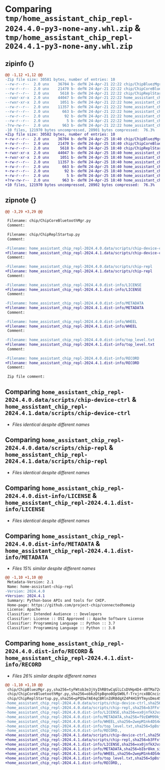 # Comparing `tmp/home_assistant_chip_repl-2024.4.0-py3-none-any.whl.zip` & `tmp/home_assistant_chip_repl-2024.4.1-py3-none-any.whl.zip`

## zipinfo {}

```diff
@@ -1,12 +1,12 @@
-Zip file size: 30581 bytes, number of entries: 10
--rw-r--r--  2.0 unx    36704 b- defN 24-Apr-21 22:22 chip/ChipBluezMgr.py
--rw-r--r--  2.0 unx    21470 b- defN 24-Apr-21 22:22 chip/ChipCoreBluetoothMgr.py
--rw-r--r--  2.0 unx     5618 b- defN 24-Apr-21 22:22 chip/ChipReplStartup.py
--rwxr-xr-x  2.0 unx    44047 b- defN 24-Apr-21 22:22 home_assistant_chip_repl-2024.4.0.data/scripts/chip-device-ctrl
--rwxr-xr-x  2.0 unx     1051 b- defN 24-Apr-21 22:22 home_assistant_chip_repl-2024.4.0.data/scripts/chip-repl
--rw-r--r--  2.0 unx    11357 b- defN 24-Apr-21 22:22 home_assistant_chip_repl-2024.4.0.dist-info/LICENSE
--rw-r--r--  2.0 unx      663 b- defN 24-Apr-21 22:22 home_assistant_chip_repl-2024.4.0.dist-info/METADATA
--rw-r--r--  2.0 unx       92 b- defN 24-Apr-21 22:22 home_assistant_chip_repl-2024.4.0.dist-info/WHEEL
--rw-r--r--  2.0 unx        5 b- defN 24-Apr-21 22:22 home_assistant_chip_repl-2024.4.0.dist-info/top_level.txt
-?rw-rw-r--  2.0 unx      963 b- defN 24-Apr-21 22:22 home_assistant_chip_repl-2024.4.0.dist-info/RECORD
-10 files, 121970 bytes uncompressed, 28901 bytes compressed:  76.3%
+Zip file size: 30582 bytes, number of entries: 10
+-rw-r--r--  2.0 unx    36704 b- defN 24-Apr-25 18:40 chip/ChipBluezMgr.py
+-rw-r--r--  2.0 unx    21470 b- defN 24-Apr-25 18:40 chip/ChipCoreBluetoothMgr.py
+-rw-r--r--  2.0 unx     5618 b- defN 24-Apr-25 18:40 chip/ChipReplStartup.py
+-rwxr-xr-x  2.0 unx    44047 b- defN 24-Apr-25 18:40 home_assistant_chip_repl-2024.4.1.data/scripts/chip-device-ctrl
+-rwxr-xr-x  2.0 unx     1051 b- defN 24-Apr-25 18:40 home_assistant_chip_repl-2024.4.1.data/scripts/chip-repl
+-rw-r--r--  2.0 unx    11357 b- defN 24-Apr-25 18:40 home_assistant_chip_repl-2024.4.1.dist-info/LICENSE
+-rw-r--r--  2.0 unx      663 b- defN 24-Apr-25 18:40 home_assistant_chip_repl-2024.4.1.dist-info/METADATA
+-rw-r--r--  2.0 unx       92 b- defN 24-Apr-25 18:40 home_assistant_chip_repl-2024.4.1.dist-info/WHEEL
+-rw-r--r--  2.0 unx        5 b- defN 24-Apr-25 18:40 home_assistant_chip_repl-2024.4.1.dist-info/top_level.txt
+?rw-rw-r--  2.0 unx      963 b- defN 24-Apr-25 18:40 home_assistant_chip_repl-2024.4.1.dist-info/RECORD
+10 files, 121970 bytes uncompressed, 28902 bytes compressed:  76.3%
```

## zipnote {}

```diff
@@ -3,29 +3,29 @@
 
 Filename: chip/ChipCoreBluetoothMgr.py
 Comment: 
 
 Filename: chip/ChipReplStartup.py
 Comment: 
 
-Filename: home_assistant_chip_repl-2024.4.0.data/scripts/chip-device-ctrl
+Filename: home_assistant_chip_repl-2024.4.1.data/scripts/chip-device-ctrl
 Comment: 
 
-Filename: home_assistant_chip_repl-2024.4.0.data/scripts/chip-repl
+Filename: home_assistant_chip_repl-2024.4.1.data/scripts/chip-repl
 Comment: 
 
-Filename: home_assistant_chip_repl-2024.4.0.dist-info/LICENSE
+Filename: home_assistant_chip_repl-2024.4.1.dist-info/LICENSE
 Comment: 
 
-Filename: home_assistant_chip_repl-2024.4.0.dist-info/METADATA
+Filename: home_assistant_chip_repl-2024.4.1.dist-info/METADATA
 Comment: 
 
-Filename: home_assistant_chip_repl-2024.4.0.dist-info/WHEEL
+Filename: home_assistant_chip_repl-2024.4.1.dist-info/WHEEL
 Comment: 
 
-Filename: home_assistant_chip_repl-2024.4.0.dist-info/top_level.txt
+Filename: home_assistant_chip_repl-2024.4.1.dist-info/top_level.txt
 Comment: 
 
-Filename: home_assistant_chip_repl-2024.4.0.dist-info/RECORD
+Filename: home_assistant_chip_repl-2024.4.1.dist-info/RECORD
 Comment: 
 
 Zip file comment:
```

## Comparing `home_assistant_chip_repl-2024.4.0.data/scripts/chip-device-ctrl` & `home_assistant_chip_repl-2024.4.1.data/scripts/chip-device-ctrl`

 * *Files identical despite different names*

## Comparing `home_assistant_chip_repl-2024.4.0.data/scripts/chip-repl` & `home_assistant_chip_repl-2024.4.1.data/scripts/chip-repl`

 * *Files identical despite different names*

## Comparing `home_assistant_chip_repl-2024.4.0.dist-info/LICENSE` & `home_assistant_chip_repl-2024.4.1.dist-info/LICENSE`

 * *Files identical despite different names*

## Comparing `home_assistant_chip_repl-2024.4.0.dist-info/METADATA` & `home_assistant_chip_repl-2024.4.1.dist-info/METADATA`

 * *Files 15% similar despite different names*

```diff
@@ -1,10 +1,10 @@
 Metadata-Version: 2.1
 Name: home-assistant-chip-repl
-Version: 2024.4.0
+Version: 2024.4.1
 Summary: Python-base APIs and tools for CHIP.
 Home-page: https://github.com/project-chip/connectedhomeip
 License: Apache
 Classifier: Intended Audience :: Developers
 Classifier: License :: OSI Approved :: Apache Software License
 Classifier: Programming Language :: Python :: 3.7
 Classifier: Programming Language :: Python :: 3.8
```

## Comparing `home_assistant_chip_repl-2024.4.0.dist-info/RECORD` & `home_assistant_chip_repl-2024.4.1.dist-info/RECORD`

 * *Files 26% similar despite different names*

```diff
@@ -1,10 +1,10 @@
 chip/ChipBluezMgr.py,sha256=tyFWtob3e3jVyIhRBtwCqGlLCsDVHp4D4-d0TMa72oQ,36704
 chip/ChipCoreBluetoothMgr.py,sha256=obkzDtpBqno0OpSW0Lf-Trxjrcx8BCncisdmTdnhcUo,21470
 chip/ChipReplStartup.py,sha256=pPQSw7AE4qCBRlnZdR8dqXZ4P4H19YTmysDms4SCyN0,5618
-home_assistant_chip_repl-2024.4.0.data/scripts/chip-device-ctrl,sha256=Kx8lkrtrFwvKK_i0w4nHGBCAIUdrLM0K-IQeJnY4bnI,44047
-home_assistant_chip_repl-2024.4.0.data/scripts/chip-repl,sha256=b3FFxf3L6n4Pdw-rLlMTZ9IJTsELj58MtufgLEaomds,1051
-home_assistant_chip_repl-2024.4.0.dist-info/LICENSE,sha256=xx0jnfkXJvxRnG63LTGOxlggYnIysveWIZ6H3PNdCrQ,11357
-home_assistant_chip_repl-2024.4.0.dist-info/METADATA,sha256=f9zEWM99kjG6TmJ5YxIaqs4KeZd5aCkc9NG5DPmJVvI,663
-home_assistant_chip_repl-2024.4.0.dist-info/WHEEL,sha256=2wepM1nk4DS4eFpYrW1TTqPcoGNfHhhO_i5m4cOimbo,92
-home_assistant_chip_repl-2024.4.0.dist-info/top_level.txt,sha256=5pBsfKK6BMqu66YKYb0-uQqOgrqirLFfcBFAxXDNme0,5
-home_assistant_chip_repl-2024.4.0.dist-info/RECORD,,
+home_assistant_chip_repl-2024.4.1.data/scripts/chip-device-ctrl,sha256=Kx8lkrtrFwvKK_i0w4nHGBCAIUdrLM0K-IQeJnY4bnI,44047
+home_assistant_chip_repl-2024.4.1.data/scripts/chip-repl,sha256=b3FFxf3L6n4Pdw-rLlMTZ9IJTsELj58MtufgLEaomds,1051
+home_assistant_chip_repl-2024.4.1.dist-info/LICENSE,sha256=xx0jnfkXJvxRnG63LTGOxlggYnIysveWIZ6H3PNdCrQ,11357
+home_assistant_chip_repl-2024.4.1.dist-info/METADATA,sha256=bIbr8km_sikOdD2QqMpJyvnyYoc-xd0kUl58kEO3q7Q,663
+home_assistant_chip_repl-2024.4.1.dist-info/WHEEL,sha256=2wepM1nk4DS4eFpYrW1TTqPcoGNfHhhO_i5m4cOimbo,92
+home_assistant_chip_repl-2024.4.1.dist-info/top_level.txt,sha256=5pBsfKK6BMqu66YKYb0-uQqOgrqirLFfcBFAxXDNme0,5
+home_assistant_chip_repl-2024.4.1.dist-info/RECORD,,
```


